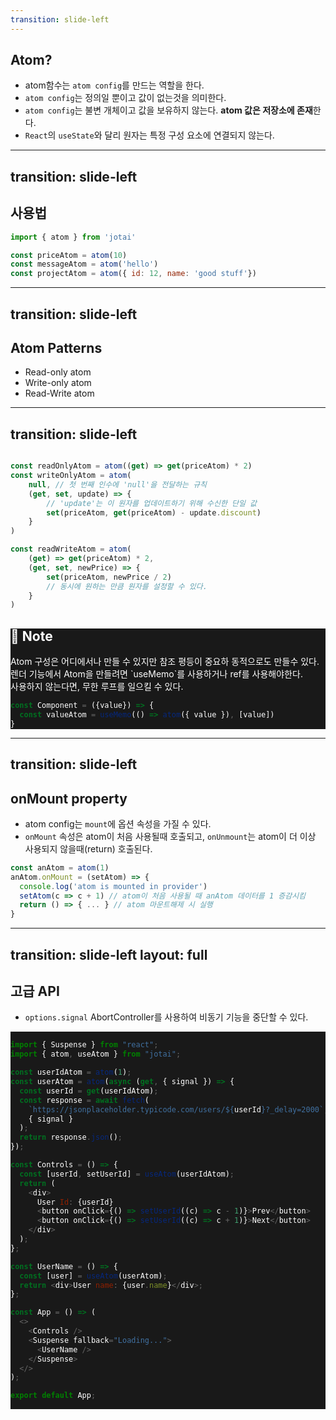 ```yaml
---
transition: slide-left
---
```

## Atom?

- atom함수는 `atom config`를 만드는 역할을 한다.
- `atom config`는 정의일 뿐이고 값이 없는것을 의미한다.
- `atom config`는 불변 개체이고 값을 보유하지 않는다. **atom 값은 저장소에 존재**한다.
- `React`의 `useState`와 달리 원자는 특정 구성 요소에 연결되지 않는다.

---
transition: slide-left
---

## 사용법

``` javascript
import { atom } from 'jotai'

const priceAtom = atom(10)
const messageAtom = atom('hello')
const projectAtom = atom({ id: 12, name: 'good stuff'})
```

---
transition: slide-left
---

## Atom Patterns

- Read-only atom
- Write-only atom
- Read-Write atom

---
transition: slide-left
---

```javascript {all|2|3-9|11-17}

const readOnlyAtom = atom((get) => get(priceAtom) * 2)
const writeOnlyAtom = atom(
	null, // 첫 번째 인수에 'null'을 전달하는 규칙
	(get, set, update) => {
		// 'update'는 이 원자를 업데이트하기 위해 수신한 단일 값
		set(priceAtom, get(priceAtom) - update.discount)
	}
)

const readWriteAtom = atom(
	(get) => get(priceAtom) * 2,
	(get, set, newPrice) => {
		set(priceAtom, newPrice / 2)
		// 동시에 원하는 만큼 원자를 설정할 수 있다.
	}
)
```

<div class="description absolute top-23 transform m-5 p-5 w-full h-full" style="background:rgba(0,0,0,0.9); color:#fff" v-click>
  <h2>📕 Note</h2>
  <p>
    Atom 구성은 어디에서나 만들 수 있지만 참조 평등이 중요하 동적으로도 만들수 있다.<br />
    렌더 기능에서 Atom을 만들려면 `useMemo`를 사용하거나 ref를 사용해야한다.
    <br />
    사용하지 않는다면, 무한 루프를 일으킬 수 있다.
  </p>

  ```javascript
  const Component = ({value}) => {
    const valueAtom = useMemo(() => atom({ value }), [value])
  }
  ```

</div>

---
transition: slide-left
---

## onMount property

- atom config는 `mount`에 옵션 속성을 가질 수 있다.
- `onMount` 속성은 atom이 처음 사용될때 호출되고, `onUnmount`는 atom이 더 이상 사용되지 않을때(return) 호출된다.

```javascript
const anAtom = atom(1)
anAtom.onMount = (setAtom) => {
  console.log('atom is mounted in provider')
  setAtom(c => c + 1) // atom이 처음 사용될 때 anAtom 데이터를 1 증감시킴
  return () => { ... } // atom 마운트해제 시 실행
}
```

---
transition: slide-left
layout: full
---

## 고급 API

- `options.signal` AbortController를 사용하여 비동기 기능을 중단할 수 있다.

<div class="description absolute top-23 transform m-5 p-5 w-full h-full" style="background:rgba(0,0,0,0.9); color:#fff; overflow:auto" v-click>

```javascript
import { Suspense } from "react";
import { atom, useAtom } from "jotai";

const userIdAtom = atom(1);
const userAtom = atom(async (get, { signal }) => {
  const userId = get(userIdAtom);
  const response = await fetch(
    `https://jsonplaceholder.typicode.com/users/${userId}?_delay=2000`,
    { signal }
  );
  return response.json();
});

const Controls = () => {
  const [userId, setUserId] = useAtom(userIdAtom);
  return (
    <div>
      User Id: {userId}
      <button onClick={() => setUserId((c) => c - 1)}>Prev</button>
      <button onClick={() => setUserId((c) => c + 1)}>Next</button>
    </div>
  );
};

const UserName = () => {
  const [user] = useAtom(userAtom);
  return <div>User name: {user.name}</div>;
};

const App = () => (
  <>
    <Controls />
    <Suspense fallback="Loading...">
      <UserName />
    </Suspense>
  </>
);

export default App;
```
</div>